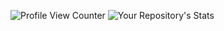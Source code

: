 ![Profile View Counter](https://komarev.com/ghpvc/?username=aliahcodes)
![Your Repository's Stats](https://github-readme-stats.vercel.app/api/top-langs/?username=aliahcodes&theme=blue-green)

<!--
**aliahcodes/aliahcodes** is a ✨ _special_ ✨ repository because its `README.md` (this file) appears on your GitHub profile.

Here are some ideas to get you started:

- 🔭 I’m currently working on ...
- 🌱 I’m currently learning ...
- 👯 I’m looking to collaborate on ...
- 🤔 I’m looking for help with ...
- 💬 Ask me about ...
- 📫 How to reach me: ...
- 😄 Pronouns: ...
- ⚡ Fun fact: ...
-->
